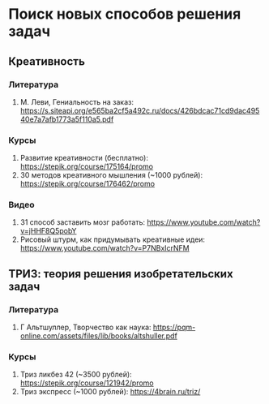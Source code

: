 # Поиск новых способов решения задач

## Креативность

### Литература
1. М. Леви, Гениальность на заказ: https://s.siteapi.org/e565ba2cf5a492c.ru/docs/426bdcac71cd9dac49540e7a7afb1773a5f110a5.pdf

### Курсы
1. Развитие креативности (бесплатно): https://stepik.org/course/175164/promo
2. 30 методов креативного мышления (~1000 рублей): https://stepik.org/course/176462/promo

### Видео
1. 31 способ заставить мозг работать: https://www.youtube.com/watch?v=jHHF8Q5pobY
2. Рисовый штурм, как придумывать креативные идеи: https://www.youtube.com/watch?v=P7NBxIcrNFM

## ТРИЗ: теория решения изобретательских задач

### Литература
1. Г Альтшуллер, Творчество как наука: https://pqm-online.com/assets/files/lib/books/altshuller.pdf

### Курсы
1. Триз ликбез 42 (~3500 рублей): https://stepik.org/course/121942/promo
2. Триз экспресс (~1000 рублей): https://4brain.ru/triz/
